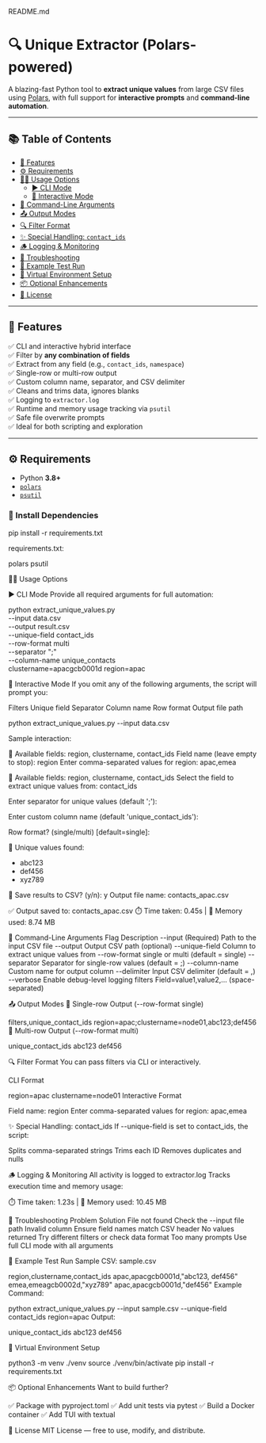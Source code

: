 README.md

# 🔍 Unique Extractor (Polars-powered)

A blazing-fast Python tool to **extract unique values** from large CSV files using [Polars](https://pola.rs), with full support for **interactive prompts** and **command-line automation**.

---

## 📚 Table of Contents

- [🚀 Features](#-features)
- [⚙️ Requirements](#️-requirements)
- [🧑‍💻 Usage Options](#-usage-options)
  - [▶️ CLI Mode](#️-cli-mode)
  - [🧭 Interactive Mode](#-interactive-mode)
- [🔧 Command-Line Arguments](#-command-line-arguments)
- [📤 Output Modes](#-output-modes)
- [🔍 Filter Format](#-filter-format)
- [✨ Special Handling: `contact_ids`](#-special-handling-contact_ids)
- [🪵 Logging & Monitoring](#-logging--monitoring)
- [🧯 Troubleshooting](#-troubleshooting)
- [🧪 Example Test Run](#-example-test-run)
- [🧰 Virtual Environment Setup](#-virtual-environment-setup)
- [📦 Optional Enhancements](#-optional-enhancements)
- [📄 License](#-license)

---

## 🚀 Features

✅ CLI and interactive hybrid interface  
✅ Filter by **any combination of fields**  
✅ Extract from any field (e.g., `contact_ids`, `namespace`)  
✅ Single-row or multi-row output  
✅ Custom column name, separator, and CSV delimiter  
✅ Cleans and trims data, ignores blanks  
✅ Logging to `extractor.log`  
✅ Runtime and memory usage tracking via `psutil`  
✅ Safe file overwrite prompts  
✅ Ideal for both scripting and exploration

---

## ⚙️ Requirements

- Python **3.8+**
- [`polars`](https://pypi.org/project/polars/)
- [`psutil`](https://pypi.org/project/psutil/)

### 🔧 Install Dependencies


pip install -r requirements.txt


requirements.txt:

polars
psutil


🧑‍💻 Usage Options

▶️ CLI Mode
Provide all required arguments for full automation:


python extract_unique_values.py \
  --input data.csv \
  --output result.csv \
  --unique-field contact_ids \
  --row-format multi \
  --separator ";" \
  --column-name unique_contacts \
  clustername=apacgcb0001d region=apac
  
  
🧭 Interactive Mode
If you omit any of the following arguments, the script will prompt you:

Filters
Unique field
Separator
Column name
Row format
Output file path

python extract_unique_values.py --input data.csv

Sample interaction:


📌 Available fields: region, clustername, contact_ids
Field name (leave empty to stop): region
Enter comma-separated values for region: apac,emea

🎯 Available fields: region, clustername, contact_ids
Select the field to extract unique values from: contact_ids

Enter separator for unique values (default ';'):

Enter custom column name (default 'unique_contact_ids'):

Row format? (single/multi) [default=single]:

🔎 Unique values found:
 - abc123
 - def456
 - xyz789

💾 Save results to CSV? (y/n): y
Output file name: contacts_apac.csv

✅ Output saved to: contacts_apac.csv
⏱️ Time taken: 0.45s | 🧠 Memory used: 8.74 MB


🔧 Command-Line Arguments
Flag				      Description
--input	          (Required) 	Path to the input CSV file
--output			    Output CSV path (optional)
--unique-field		Column to extract unique values from
--row-format		  single or multi (default = single)
--separator			  Separator for single-row values (default = ;)
--column-name		  Custom name for output column
--delimiter			  Input CSV delimiter (default = ,)
--verbose			    Enable debug-level logging
filters	          Field=value1,value2,... (space-separated)

📤 Output Modes
🔹 Single-row Output (--row-format single)


filters,unique_contact_ids
region=apac;clustername=node01,abc123;def456
🔹 Multi-row Output (--row-format multi)

unique_contact_ids
abc123
def456


🔍 Filter Format
You can pass filters via CLI or interactively.

CLI Format

region=apac clustername=node01
Interactive Format

Field name: region
Enter comma-separated values for region: apac,emea


✨ Special Handling: contact_ids
If --unique-field is set to contact_ids, the script:

Splits comma-separated strings
Trims each ID
Removes duplicates and nulls

🪵 Logging & Monitoring
All activity is logged to extractor.log
Tracks execution time and memory usage:


⏱️ Time taken: 1.23s | 🧠 Memory used: 10.45 MB

🧯 Troubleshooting
Problem	Solution
File not found	Check the --input file path
Invalid column	Ensure field names match CSV header
No values returned	Try different filters or check data format
Too many prompts	Use full CLI mode with all arguments

🧪 Example Test Run
Sample CSV: sample.csv

region,clustername,contact_ids
apac,apacgcb0001d,"abc123, def456"
emea,emeagcb0002d,"xyz789"
apac,apacgcb0001d,"def456"
Example Command:

python extract_unique_values.py --input sample.csv --unique-field contact_ids region=apac
Output:

unique_contact_ids
abc123
def456

🧰 Virtual Environment Setup


python3 -m venv ./venv
source ./venv/bin/activate
pip install -r requirements.txt

📦 Optional Enhancements
Want to build further?

✅ Package with pyproject.toml
✅ Add unit tests via pytest
✅ Build a Docker container
✅ Add TUI with textual

📄 License
MIT License — free to use, modify, and distribute.
